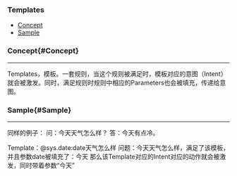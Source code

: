 ### Templates
* [Concept](#Concept)
* [Sample](#Sample)

### Concept{#Concept}
 
---

Templates，模板。一套规则，当这个规则被满足时，模板对应的意图（Intent）就会被激发。同时，满足规则时规则中相应的Parameters也会被填充，传递给意图。

### Sample{#Sample}

---
同样的例子：
问：今天天气怎么样？
答：今天有点冷。

Template：@sys.date:date天气怎么样
问题：今天天气怎么样，满足了该模板，并且参数date被填充了：今天
那么该Template对应的Intent对应的动作就会被激发，同时带着参数“今天”